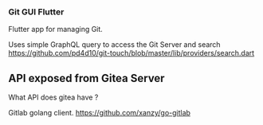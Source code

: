
### Git GUI Flutter

Flutter app for managing Git.

Uses simple GraphQL query to access the Git Server and search
https://github.com/pd4d10/git-touch/blob/master/lib/providers/search.dart


## API exposed from Gitea Server
What API does gitea have ?

Gitlab golang client.
https://github.com/xanzy/go-gitlab
